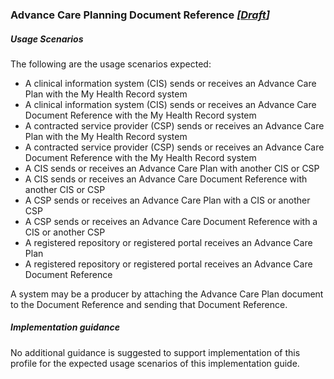 ### Advance Care Planning Document Reference *[[Draft](http://hl7.org/fhir/stu3/valueset-publication-status.html)]*

##### **Usage Scenarios**
The following are the usage scenarios expected:

* A clinical information system (CIS) sends or receives an Advance Care Plan with the My Health Record system
* A clinical information system (CIS) sends or receives an Advance Care Document Reference with the My Health Record system
* A contracted service provider (CSP) sends or receives an Advance Care Plan with the My Health Record system
* A contracted service provider (CSP) sends or receives an Advance Care Document Reference with the My Health Record system
* A CIS sends or receives an Advance Care Plan with another CIS or CSP
* A CIS sends or receives an Advance Care Document Reference with another CIS or CSP
* A CSP sends or receives an Advance Care Plan with a CIS or another CSP
* A CSP sends or receives an Advance Care Document Reference with a CIS or another CSP
* A registered repository or registered portal receives an Advance Care Plan
* A registered repository or registered portal receives an Advance Care Document Reference

A system may be a producer by attaching the Advance Care Plan document to the Document Reference and sending that Document Reference.
##### **Implementation guidance**
No additional guidance is suggested to support implementation of this profile for the expected usage scenarios of this implementation guide.